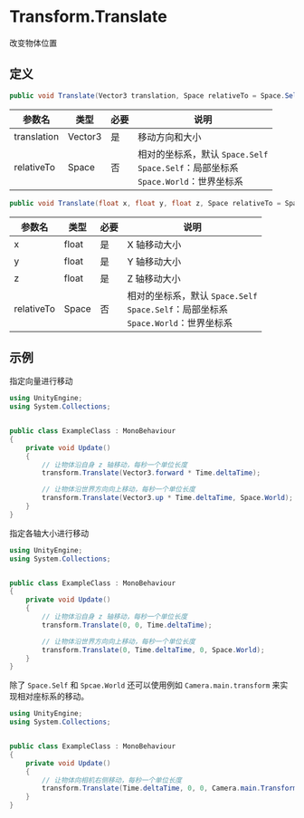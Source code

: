 # Transform.Translate

改变物体位置

## 定义

```csharp
public void Translate(Vector3 translation, Space relativeTo = Space.Self);
```

| 参数名      | 类型    | 必要 | 说明                                                         |
| ----------- | ------- | ---- | ------------------------------------------------------------ |
| translation | Vector3 | 是   | 移动方向和大小                                               |
| relativeTo  | Space   | 否   | 相对的坐标系，默认 `Space.Self`<br />`Space.Self`：局部坐标系<br />`Space.World`：世界坐标系 |

```csharp
public void Translate(float x, float y, float z, Space relativeTo = Space.Self);
```

| 参数名     | 类型  | 必要 | 说明                                                         |
| ---------- | ----- | ---- | ------------------------------------------------------------ |
| x          | float | 是   | X 轴移动大小                                                 |
| y          | float | 是   | Y 轴移动大小                                                 |
| z          | float | 是   | Z 轴移动大小                                                 |
| relativeTo | Space | 否   | 相对的坐标系，默认 `Space.Self`<br />`Space.Self`：局部坐标系<br />`Space.World`：世界坐标系 |


## 示例

指定向量进行移动

```csharp
using UnityEngine;
using System.Collections;


public class ExampleClass : MonoBehaviour
{
    private void Update()
    {
        // 让物体沿自身 z 轴移动，每秒一个单位长度
        transform.Translate(Vector3.forward * Time.deltaTime);

        // 让物体沿世界方向向上移动，每秒一个单位长度
        transform.Translate(Vector3.up * Time.deltaTime, Space.World);
    }
}
```

指定各轴大小进行移动

```csharp
using UnityEngine;
using System.Collections;


public class ExampleClass : MonoBehaviour
{
    private void Update()
    {
        // 让物体沿自身 z 轴移动，每秒一个单位长度
        transform.Translate(0, 0, Time.deltaTime);

        // 让物体沿世界方向向上移动，每秒一个单位长度
        transform.Translate(0, Time.deltaTime, 0, Space.World);
    }
}
```

除了 `Space.Self` 和 `Spcae.World` 还可以使用例如 `Camera.main.transform` 来实现相对座标系的移动。

```csharp
using UnityEngine;
using System.Collections;


public class ExampleClass : MonoBehaviour
{
    private void Update()
    {
        // 让物体向相机右侧移动，每秒一个单位长度
        transform.Translate(Time.deltaTime, 0, 0, Camera.main.Transform);
    }
}
```